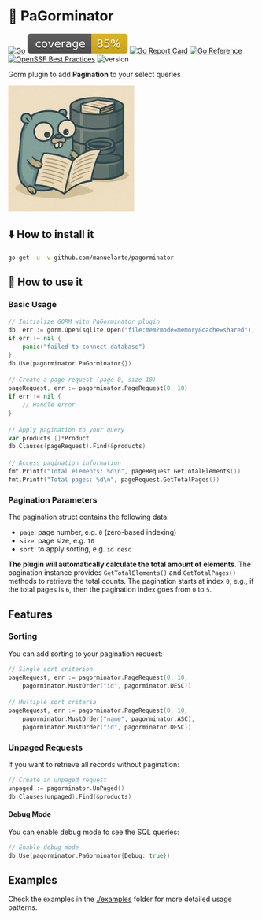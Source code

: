# 📃 PaGorminator

[![Go](https://github.com/manuelarte/pagorminator/actions/workflows/go.yml/badge.svg)](https://github.com/manuelarte/pagorminator/actions/workflows/go.yml)
![coverage](https://raw.githubusercontent.com/manuelarte/pagorminator/badges/.badges/main/coverage.svg)
[![Go Report Card](https://goreportcard.com/badge/github.com/manuelarte/pagorminator)](https://goreportcard.com/report/github.com/manuelarte/pagorminator)
[![Go Reference](https://pkg.go.dev/badge/github.com/manuelarte/pagorminator.svg)](https://pkg.go.dev/github.com/manuelarte/pagorminator)
[![OpenSSF Best Practices](https://www.bestpractices.dev/projects/10813/badge)](https://www.bestpractices.dev/projects/10813)
![version](https://img.shields.io/github/v/release/manuelarte/pagorminator)

Gorm plugin to add **Pagination** to your select queries

<img src="pagorminator_logo.png" alt="logo" width="256" height="256"/>

## ⬇️ How to install it

```bash
go get -u -v github.com/manuelarte/pagorminator
```

## 🎯 How to use it

### Basic Usage

```go
// Initialize GORM with PaGorminator plugin
db, err := gorm.Open(sqlite.Open("file:mem?mode=memory&cache=shared"), &gorm.Config{})
if err != nil {
    panic("failed to connect database")
}
db.Use(pagorminator.PaGorminator{})

// Create a page request (page 0, size 10)
pageRequest, err := pagorminator.PageRequest(0, 10)
if err != nil {
    // Handle error
}

// Apply pagination to your query
var products []*Product
db.Clauses(pageRequest).Find(&products)

// Access pagination information
fmt.Printf("Total elements: %d\n", pageRequest.GetTotalElements())
fmt.Printf("Total pages: %d\n", pageRequest.GetTotalPages())
```

### Pagination Parameters

The pagination struct contains the following data:

+ `page`: page number, e.g. `0` (zero-based indexing)
+ `size`: page size, e.g. `10`
+ `sort`: to apply sorting, e.g. `id desc`

**The plugin will automatically calculate the total amount of elements**.
The pagination instance provides `GetTotalElements()` and `GetTotalPages()` methods to retrieve the total counts.
The pagination starts at index `0`, e.g., if the total pages is `6`, then the pagination index goes from `0` to `5`.

## Features

### Sorting

You can add sorting to your pagination request:

```go
// Single sort criterion
pageRequest, err := pagorminator.PageRequest(0, 10, 
    pagorminator.MustOrder("id", pagorminator.DESC))

// Multiple sort criteria
pageRequest, err := pagorminator.PageRequest(0, 10, 
    pagorminator.MustOrder("name", pagorminator.ASC),
    pagorminator.MustOrder("id", pagorminator.DESC))
```

### Unpaged Requests

If you want to retrieve all records without pagination:

```go
// Create an unpaged request
unpaged := pagorminator.UnPaged()
db.Clauses(unpaged).Find(&products)
```

#### Debug Mode

You can enable debug mode to see the SQL queries:

```go
// Enable debug mode
db.Use(pagorminator.PaGorminator{Debug: true})
```

## Examples

Check the examples in the [./examples](./examples) folder for more detailed usage patterns.
